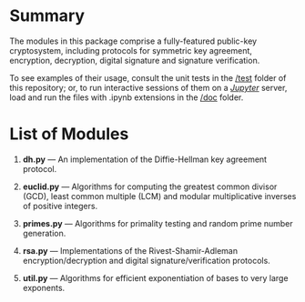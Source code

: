 # Summary
The modules in this package comprise a fully-featured public-key cryptosystem, including protocols for symmetric key agreement, encryption, decryption, digital signature and signature verification.

To see examples of their usage, consult the unit tests in the [/test](https://github.com/dchampion/crypto/tree/master/code/test) folder of this repository; or, to run interactive sessions of them on a [*Jupyter*](https://jupyter.org/) server, load and run the files with .ipynb extensions in the [/doc](https://github.com/dchampion/crypto/tree/master/doc) folder.

# List of Modules

1. **dh.py** &mdash; An implementation of the Diffie-Hellman key agreement protocol.

2. **euclid.py** &mdash; Algorithms for computing the greatest common divisor (GCD), least common multiple (LCM) and modular multiplicative inverses of positive integers.

3. **primes.py** &mdash; Algorithms for primality testing and random prime number generation.

4. **rsa.py** &mdash; Implementations of the Rivest-Shamir-Adleman encryption/decryption and digital signature/verification protocols.

5. **util.py** &mdash; Algorithms for efficient exponentiation of bases to very large exponents.